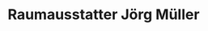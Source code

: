 ---
title: "Raumausstatter Jörg Müller"
url: /freital/raumausstatter-joerg-mueller/
shop: Andenken
---